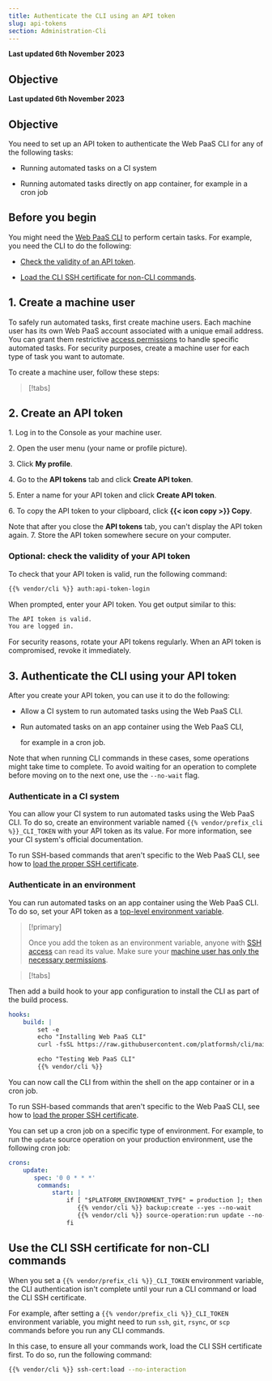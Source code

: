 ```yaml
---
title: Authenticate the CLI using an API token
slug: api-tokens
section: Administration-Cli
---
```


**Last updated 6th November 2023**



## Objective  

**Last updated 6th November 2023**



## Objective  

You need to set up an API token to authenticate the Web PaaS CLI for any of the following tasks:
- Running automated tasks on a CI system


- Running automated tasks directly on app container, for example in a cron job



## Before you begin

You might need the [Web PaaS CLI](../cli/_index.md) to perform certain tasks.
For example, you need the CLI to do the following:
- [Check the validity of an API token](#optional-check-the-validity-of-your-api-token). 


- [Load the CLI SSH certificate for non-CLI commands](#use-the-cli-ssh-certificate-for-non-cli-commands).




## 1. Create a machine user

To safely run automated tasks, first create machine users.
Each machine user has its own Web PaaS account associated with a unique email address.
You can grant them restrictive [access permissions](../users.md) to handle specific automated tasks.
For security purposes, create a machine user for each type of task you want to automate.

To create a machine user, follow these steps:

> [!tabs]      


## 2. Create an API token

1\. Log in to the Console as your machine user.

2\. Open the user menu (your name or profile picture).

3\. Click **My profile**.

4\. Go to the **API tokens** tab and click **Create API token**.

5\. Enter a name for your API token and click **Create API token**.

6\. To copy the API token to your clipboard, click **{{< icon copy >}} Copy**.

   Note that after you close the **API tokens** tab, you can't display the API token again.
7\. Store the API token somewhere secure on your computer.


### Optional: check the validity of your API token

To check that your API token is valid, run the following command:

```bash
{{% vendor/cli %}} auth:api-token-login
```

When prompted, enter your API token.
You get output similar to this:

```bash
The API token is valid.
You are logged in.
```

For security reasons, rotate your API tokens regularly.
When an API token is compromised, revoke it immediately.

## 3. Authenticate the CLI using your API token

After you create your API token, you can use it to do the following:

-  Allow a CI system to run automated tasks using the Web PaaS CLI.


-  Run automated tasks on an app container using the Web PaaS CLI, 


   for example in a cron job. 

Note that when running CLI commands in these cases,
some operations might take time to complete. 
To avoid waiting for an operation to complete before moving on to the next one, 
use the `--no-wait` flag.

### Authenticate in a CI system

<!-- @todo: CLI_TOKEN variable for Upsun -->
You can allow your CI system to run automated tasks using the Web PaaS CLI.
To do so, create an environment variable named `{{% vendor/prefix_cli %}}_CLI_TOKEN` with your API token as its value. 
For more information, see your CI system's official documentation.

To run SSH-based commands that aren't specific to the Web PaaS CLI,
see how to [load the proper SSH certificate](#use-the-cli-ssh-certificate-for-non-cli-commands).

### Authenticate in an environment

You can run automated tasks on an app container using the Web PaaS CLI.
To do so, set your API token as a [top-level environment variable](../../development/variables/_index.md#top-level-environment-variables).

> [!primary]  
> 
> Once you add the token as an environment variable,
> anyone with [SSH access](../../development/ssh/_index.md) can read its value.
> Make sure your [machine user has only the necessary permissions](#1-create-a-machine-user).
> 
> 

> [!tabs]      

Then add a build hook to your app configuration to install the CLI as part of the build process.

<!-- @todo: CLI installation path for CI -->
```yaml {configFile="app"}
hooks:
    build: |
        set -e
        echo "Installing Web PaaS CLI"
        curl -fsSL https://raw.githubusercontent.com/platformsh/cli/main/installer.sh | bash

        echo "Testing Web PaaS CLI"
        {{% vendor/cli %}}
```

You can now call the CLI from within the shell on the app container or in a cron job.

To run SSH-based commands that aren't specific to the Web PaaS CLI,
see how to [load the proper SSH certificate](#use-the-cli-ssh-certificate-for-non-cli-commands).

You can set up a cron job on a specific type of environment.
For example, to run the `update` source operation on your production environment, 
use the following cron job: 

```yaml
crons:
    update:
       spec: '0 0 * * *'
        commands:
            start: |
                if [ "$PLATFORM_ENVIRONMENT_TYPE" = production ]; then
                   {{% vendor/cli %}} backup:create --yes --no-wait
                   {{% vendor/cli %}} source-operation:run update --no-wait --yes
                fi
```

## Use the CLI SSH certificate for non-CLI commands

When you set a `{{% vendor/prefix_cli %}}_CLI_TOKEN` environment variable,
the CLI authentication isn't complete until your run a CLI command 
or load the CLI SSH certificate.

For example, after setting a `{{% vendor/prefix_cli %}}_CLI_TOKEN` environment variable,
you might need to run `ssh`, `git`, `rsync`, or `scp` commands before you run any CLI commands.

In this case, to ensure all your commands work, load the CLI SSH certificate first.
To do so, run the following command:

```bash
{{% vendor/cli %}} ssh-cert:load --no-interaction
```

